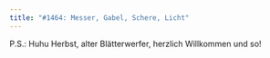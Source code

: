 ```yaml
---
title: "#1464: Messer, Gabel, Schere, Licht"
---
```


P.S.: Huhu Herbst, alter Blätterwerfer, herzlich Willkommen und so!
